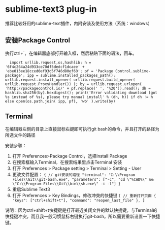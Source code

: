 # sublime-text3 plug-in
推荐比较好用的sublime-text插件，内附安装及使用方法（系统：windows）

## 安装Package Control
执行ctrl+`，在编辑器底部打开输入框，然后粘贴下面的语法，回车。
```
  import urllib.request,os,hashlib; h = '6f4c264a24d933ce70df5dedcf1dcaee' + 'ebe013ee18cced0ef93d5f746d80ef60'; pf = 'Package Control.sublime-package'; ipp = sublime.installed_packages_path(); urllib.request.install_opener( urllib.request.build_opener( urllib.request.ProxyHandler()) ); by = urllib.request.urlopen( 'http://packagecontrol.io/' + pf.replace(' ', '%20')).read(); dh = hashlib.sha256(by).hexdigest(); print('Error validating download (got %s instead of %s), please try manual install' % (dh, h)) if dh != h else open(os.path.join( ipp, pf), 'wb' ).write(by)
```

## Terminal
在编辑器左侧的目录上直接鼠标右键即可执行git bash的命令，并且打开的路径为所选文件的路径

安装步骤：
  1. 打开 Preferences>Package Control，选择Install Package
  2. 在搜索框输入Terminal，在搜索结果里点击Terminal 安装
  3. 打开 Preferences > Package setting > Terminal > Setting - User
  4. 更改文件配置：
    ```
    {
      // git安装的路径
      "terminal": "C:\\Program Files\\Git\\git-bash.exe",
      "parameters": ["-c", "cd \"%CWD%\" && \"C:\\Program Files\\Git\\bin\\sh.exe\" -i -l"]
    }
    ```
  5. 重启Sublime Text3
  6. 打开 Preferences > Key Bindings，修改冲突的快捷键
    ```
    [
      // 重新打开页面
      { "keys": ["ctrl+shift+t"], "command": "reopen_last_file" },
    ]
    ```

说明：因为ctrl+shift+t快捷键是打开最近关闭文件的默认快捷键，与Terminal的快捷键冲突，而且我一般习惯鼠标右键执行git-bash，所以需要重新设置一下快捷键。
